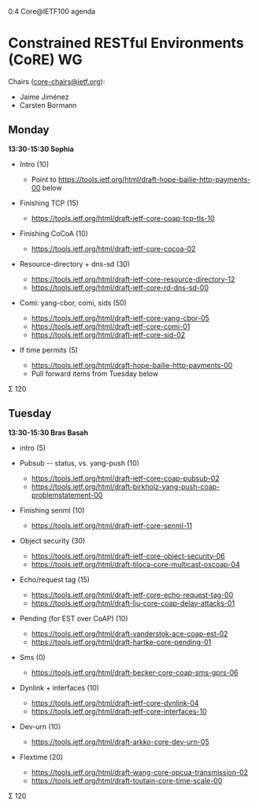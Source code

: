0.4 Core@IETF100 agenda

# Constrained RESTful Environments (CoRE) WG

Chairs (core-chairs@ietf.org):

* Jaime Jiménez
* Carsten Bormann

## Monday
**13:30-15:30 Sophia**

* Intro (10)
    * Point to
      <https://tools.ietf.org/html/draft-hope-bailie-http-payments-00> below

* Finishing TCP (15)
	* <https://tools.ietf.org/html/draft-ietf-core-coap-tcp-tls-10>

* Finishing CoCoA (10)
	* <https://tools.ietf.org/html/draft-ietf-core-cocoa-02>

* Resource-directory + dns-sd (30)
	* <https://tools.ietf.org/html/draft-ietf-core-resource-directory-12>
	* <https://tools.ietf.org/html/draft-ietf-core-rd-dns-sd-00>

* Comi: yang-cbor, comi, sids (50)
	* <https://tools.ietf.org/html/draft-ietf-core-yang-cbor-05>
	* <https://tools.ietf.org/html/draft-ietf-core-comi-01>
	* <https://tools.ietf.org/html/draft-ietf-core-sid-02>

* If time permits (5)
    * <https://tools.ietf.org/html/draft-hope-bailie-http-payments-00>
    * Pull forward items from Tuesday below

Σ 120

## Tuesday
**13:30-15:30 Bras Basah**

* intro (5)

* Pubsub -- status, vs. yang-push (10)
	* <https://tools.ietf.org/html/draft-ietf-core-coap-pubsub-02>
	* <https://tools.ietf.org/html/draft-birkholz-yang-push-coap-problemstatement-00>

* Finishing senml (10)
	* <https://tools.ietf.org/html/draft-ietf-core-senml-11>

* Object security (30)
	* <https://tools.ietf.org/html/draft-ietf-core-object-security-06>
    * <https://tools.ietf.org/html/draft-tiloca-core-multicast-oscoap-04>

* Echo/request tag (15)
	* <https://tools.ietf.org/html/draft-ietf-core-echo-request-tag-00>
	* <https://tools.ietf.org/html/draft-liu-core-coap-delay-attacks-01>

* Pending (for EST over CoAP) (10)
	* <https://tools.ietf.org/html/draft-vanderstok-ace-coap-est-02>
	* <https://tools.ietf.org/html/draft-hartke-core-pending-01>

* Sms (0)
	* <https://tools.ietf.org/html/draft-becker-core-coap-sms-gprs-06>

* Dynlink + interfaces (10)
	* <https://tools.ietf.org/html/draft-ietf-core-dynlink-04>
	* <https://tools.ietf.org/html/draft-ietf-core-interfaces-10>

* Dev-urn (10)
	* <https://tools.ietf.org/html/draft-arkko-core-dev-urn-05>

* Flextime (20)

	* <https://tools.ietf.org/html/draft-wang-core-opcua-transmission-02>
	* <https://tools.ietf.org/html/draft-toutain-core-time-scale-00>

Σ 120
